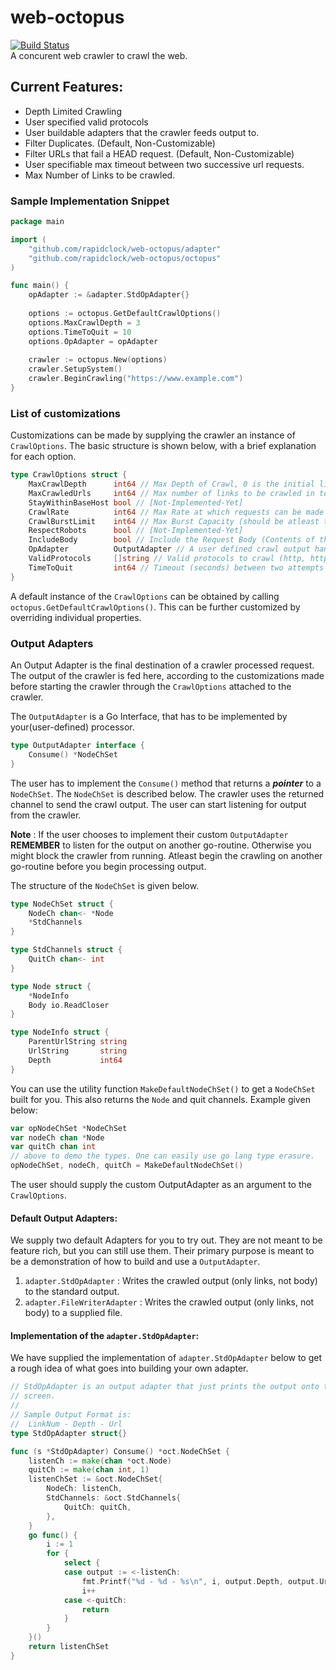 # web-octopus
[![Build Status](https://travis-ci.com/rapidclock/web-octopus.svg?token=hJhLfHtyz41UyuLTTdFx&branch=master)](https://travis-ci.com/rapidclock/web-octopus)
<br>
A concurent web crawler to crawl the web.

## Current Features:
- Depth Limited Crawling
- User specified valid protocols
- User buildable adapters that the crawler feeds output to.
- Filter Duplicates. (Default, Non-Customizable)
- Filter URLs that fail a HEAD request. (Default, Non-Customizable)
- User specifiable max timeout between two successive url requests.
- Max Number of Links to be crawled.


### Sample Implementation Snippet

```go
package main

import (
	"github.com/rapidclock/web-octopus/adapter"
	"github.com/rapidclock/web-octopus/octopus"
)

func main() {
	opAdapter := &adapter.StdOpAdapter{}
	
	options := octopus.GetDefaultCrawlOptions()
	options.MaxCrawlDepth = 3
	options.TimeToQuit = 10
	options.OpAdapter = opAdapter
	
	crawler := octopus.New(options)
	crawler.SetupSystem()
	crawler.BeginCrawling("https://www.example.com")
}
```

### List of customizations

Customizations can be made by supplying the crawler an instance of `CrawlOptions`. The basic structure is shown below, with a brief explanation for each option.

```go
type CrawlOptions struct {
	MaxCrawlDepth      int64 // Max Depth of Crawl, 0 is the initial link.
	MaxCrawledUrls     int64 // Max number of links to be crawled in total.
	StayWithinBaseHost bool // [Not-Implemented-Yet]
	CrawlRate          int64 // Max Rate at which requests can be made (req/sec).
	CrawlBurstLimit    int64 // Max Burst Capacity (should be atleast the crawl rate).
	RespectRobots      bool // [Not-Implemented-Yet]
	IncludeBody        bool // Include the Request Body (Contents of the web page) in the result of the crawl.
	OpAdapter          OutputAdapter // A user defined crawl output handler (See next section for info).
	ValidProtocols     []string // Valid protocols to crawl (http, https, ftp, etc.)
	TimeToQuit         int64 // Timeout (seconds) between two attempts or requests, before the crawler quits.
}
```

A default instance of the `CrawlOptions` can be obtained by calling `octopus.GetDefaultCrawlOptions()`. This can be further customized by overriding individual properties.

### Output Adapters

An Output Adapter is the final destination of a crawler processed request. The output of the crawler is fed here, according to the customizations made before starting the crawler through the `CrawlOptions` attached to the crawler.

The `OutputAdapter` is a Go Interface, that has to be implemented by your(user-defined) processor.

```go
type OutputAdapter interface {
	Consume() *NodeChSet
}
```

The user has to implement the `Consume()` method that returns a __*pointer*__ to a `NodeChSet`. The `NodeChSet` is described below. The crawler uses the returned channel to send the crawl output. The user can start listening for output from the crawler.

**Note** : If the user chooses to implement their custom `OutputAdapter` **REMEMBER** to listen for the output on another go-routine. Otherwise you might block the crawler from running. Atleast begin the crawling on another go-routine before you begin processing output.

The structure of the `NodeChSet` is given below.

```go
type NodeChSet struct {
	NodeCh chan<- *Node
	*StdChannels
}

type StdChannels struct {
	QuitCh chan<- int
}

type Node struct {
	*NodeInfo
	Body io.ReadCloser
}

type NodeInfo struct {
	ParentUrlString string
	UrlString       string
	Depth           int64
}
```

You can use the utility function `MakeDefaultNodeChSet()` to get a `NodeChSet` built for you. This also returns the `Node` and quit channels. Example given below:

```go
var opNodeChSet *NodeChSet
var nodeCh chan *Node
var quitCh chan int
// above to demo the types. One can easily use go lang type erasure.
opNodeChSet, nodeCh, quitCh = MakeDefaultNodeChSet()
```

The user should supply the custom OutputAdapter as an argument to the `CrawlOptions`.

#### Default Output Adapters:

We supply two default Adapters for you to try out. They are not meant to be feature rich, but you can still use them. Their primary purpose is meant to be a demonstration of how to build and use a `OutputAdapter`.

1. `adapter.StdOpAdapter` : Writes the crawled output (only links, not body) to the standard output.
1. `adapter.FileWriterAdapter` : Writes the crawled output (only links, not body) to a supplied file.

#### Implementation of the `adapter.StdOpAdapter`:
We have supplied the implementation of `adapter.StdOpAdapter` below to get a rough idea of what goes into building your own adapter.

```go
// StdOpAdapter is an output adapter that just prints the output onto the
// screen.
//
// Sample Output Format is:
// 	LinkNum - Depth - Url
type StdOpAdapter struct{}

func (s *StdOpAdapter) Consume() *oct.NodeChSet {
	listenCh := make(chan *oct.Node)
	quitCh := make(chan int, 1)
	listenChSet := &oct.NodeChSet{
		NodeCh: listenCh,
		StdChannels: &oct.StdChannels{
			QuitCh: quitCh,
		},
	}
	go func() {
		i := 1
		for {
			select {
			case output := <-listenCh:
				fmt.Printf("%d - %d - %s\n", i, output.Depth, output.UrlString)
				i++
			case <-quitCh:
				return
			}
		}
	}()
	return listenChSet
}
```
